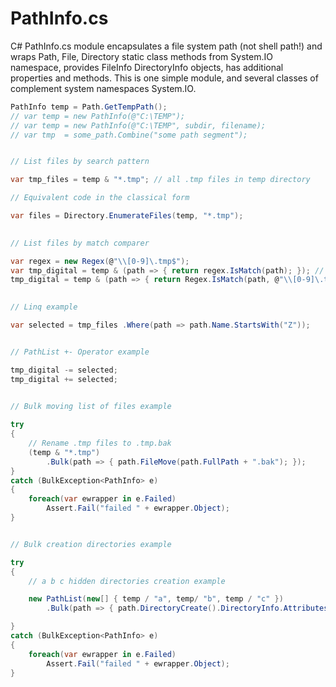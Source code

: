 PathInfo.cs
===========

C# PathInfo.cs module encapsulates a file system path (not shell path!) and wraps Path, File, Directory static class methods from System.IO namespace, provides FileInfo DirectoryInfo objects, has additional properties and methods.
This is one simple module, and several classes of complement system namespaces System.IO.

```csharp
PathInfo temp = Path.GetTempPath();
// var temp = new PathInfo(@"C:\TEMP");
// var temp = new PathInfo(@"C:\TEMP", subdir, filename);
// var tmp  = some_path.Combine("some path segment");


// List files by search pattern

var tmp_files = temp & "*.tmp"; // all .tmp files in temp directory

// Equivalent code in the classical form

var files = Directory.EnumerateFiles(temp, "*.tmp");

                
// List files by match comparer

var regex = new Regex(@"\\[0-9]\.tmp$");
var tmp_digital = temp & (path => { return regex.IsMatch(path); }); // .tmp files files with only numbers in the name.
tmp_digital = temp & (path => { return Regex.IsMatch(path, @"\\[0-9]\.tmp$"); }); // A little simple, but more expensive.

                
// Linq example

var selected = tmp_files .Where(path => path.Name.StartsWith("Z"));


// PathList +- Operator example

tmp_digital -= selected;
tmp_digital += selected;

            
// Bulk moving list of files example

try
{
	// Rename .tmp files to .tmp.bak
	(temp & "*.tmp")
		.Bulk(path => { path.FileMove(path.FullPath + ".bak"); });
}
catch (BulkException<PathInfo> e)
{
	foreach(var ewrapper in e.Failed)
		Assert.Fail("failed " + ewrapper.Object);
}


// Bulk creation directories example

try
{
	// a b c hidden directories creation example

	new PathList(new[] { temp / "a", temp/ "b", temp / "c" })
		.Bulk(path => { path.DirectoryCreate().DirectoryInfo.Attributes |= FileAttributes.Hidden; });

}
catch (BulkException<PathInfo> e)
{
	foreach(var ewrapper in e.Failed)
		Assert.Fail("failed " + ewrapper.Object);
}

```